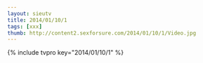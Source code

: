 ```yaml
--- 
layout: sieutv
title: 2014/01/10/1
tags: [xxx]
thumb: http://content2.sexforsure.com/2014/01/10/1/Video.jpg
---
```

{% include tvpro key="2014/01/10/1" %} 
